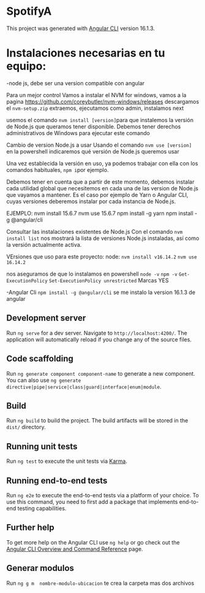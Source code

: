 # SpotifyA

This project was generated with [Angular CLI](https://github.com/angular/angular-cli) version 16.1.3.

# Instalaciones necesarias en tu equipo:

 -node js, debe ser una version compatible con angular 

 Para un mejor control Vamos a instalar el NVM for windows, vamos a la pagina https://github.com/coreybutler/nvm-windows/releases descargamos el `nvm-setup.zip` extraemos, ejecutamos como admin, instalamos next

usemos el comando `nvm install [version]`para que instalemos la versión de Node.js que queramos tener disponible. Debemos tener derechos administrativos de Windows para ejecutar este comando

Cambio de version Node.js a usar
Usando el comando `nvm use [version]` en la powershell indicaremos qué versión de Node.js queremos usar

Una vez establecida la versión en uso, ya podemos trabajar con ella con los comandos habituales, `npm i`por ejemplo.

Debemos tener en cuenta que a partir de este momento, debemos instalar cada utilidad global que necesitemos en cada una de las version de Node.js que vayamos a mantener. Es el caso por ejemplo de Yarn o Angular CLI, cuyas versiones deberemos instalar por cada instancia de Node.js.

EJEMPLO:
nvm install 15.6.7
nvm use 15.6.7
npm install -g yarn
npm install -g @angular/cli

Consultar las instalaciones existentes de Node.js
Con el comando `nvm install list` nos mostrará la lista de versiones Node.js instaladas, así como la versión actualmente activa.

VErsiones que uso para este proyecto:
node:
`nvm install v16.14.2`
`nvm use 16.14.2`

nos aseguramos de que lo instalamos en powershell
`node -v`
`npm -v`
`Get-ExecutionPolicy`
`Set-ExecutionPolicy unrestricted`
Marcas YES

-Angular Cli
`npm install -g @angular/cli`
se me instalo la version 16.1.3 de angular



## Development server

Run `ng serve` for a dev server. Navigate to `http://localhost:4200/`. The application will automatically reload if you change any of the source files.

## Code scaffolding

Run `ng generate component component-name` to generate a new component. You can also use `ng generate directive|pipe|service|class|guard|interface|enum|module`.

## Build

Run `ng build` to build the project. The build artifacts will be stored in the `dist/` directory.

## Running unit tests

Run `ng test` to execute the unit tests via [Karma](https://karma-runner.github.io).

## Running end-to-end tests

Run `ng e2e` to execute the end-to-end tests via a platform of your choice. To use this command, you need to first add a package that implements end-to-end testing capabilities.

## Further help

To get more help on the Angular CLI use `ng help` or go check out the [Angular CLI Overview and Command Reference](https://angular.io/cli) page.

## Generar modulos

Run `ng g m  nombre-modulo-ubicacion` te crea la carpeta mas dos archivos

